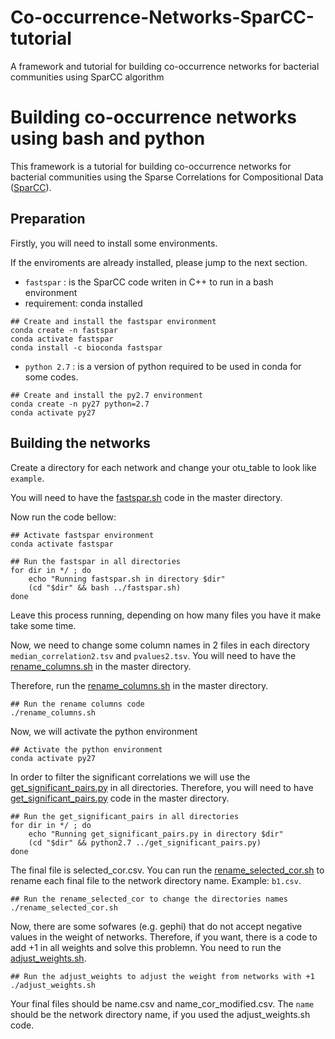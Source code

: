 <!-- README.md is generated from README.Rmd. Please edit that file -->
<!-- badges: start -->

# Co-occurrence-Networks-SparCC-tutorial
A framework and tutorial for building co-occurrence networks for bacterial communities using SparCC algorithm

# Building co-occurrence networks using bash and python

This framework is a tutorial for building co-occurrence networks for bacterial communities using the Sparse Correlations for Compositional Data ([SparCC](https://doi.org/10.1371/journal.pcbi.1002687)).

## Preparation

Firstly, you will need to install some environments.

If the enviroments are already installed, please jump to the next section.

-   `fastspar` : is the SparCC code writen in C++ to run in a bash environment
-   requirement: conda installed

<!-- -->
    ## Create and install the fastspar environment 
    conda create -n fastspar
    conda activate fastspar
    conda install -c bioconda fastspar

-   `python 2.7` : is a version of python required to be used in conda for some codes.

<!-- -->
    ## Create and install the py2.7 environment 
    conda create -n py27 python=2.7
    conda activate py27

## Building the networks

Create a directory for each network and change your otu_table to look like `example`.

You will need to have the [fastspar.sh](https://github.com/DpennaS/Co-occurrence-Networks-SparCC-tutorial/blob/main/docs/fastspar.sh) code in the master directory.

Now run the code bellow:

<!-- -->
    ## Activate fastspar environment
    conda activate fastspar

<!-- -->
    ## Run the fastspar in all directories
    for dir in */ ; do
        echo "Running fastspar.sh in directory $dir"
        (cd "$dir" && bash ../fastspar.sh)
    done

Leave this process running, depending on how many files you have it make take some time.

Now, we need to change some column names in 2 files in each directory `median_correlation2.tsv` and `pvalues2.tsv`. You will need to have the [rename_columns.sh](https://github.com/DpennaS/Co-occurrence-Networks-SparCC-tutorial/blob/main/docs/rename_columns.sh) in the master directory.

Therefore, run the [rename_columns.sh](https://github.com/DpennaS/Co-occurrence-Networks-SparCC-tutorial/blob/main/docs/rename_columns.sh) in the master directory.

<!-- -->
    ## Run the rename columns code
    ./rename_columns.sh

Now, we will activate the python environment

<!-- --> 
    ## Activate the python environment
    conda activate py27

In order to filter the significant correlations we will use the [get_significant_pairs.py](https://github.com/DpennaS/Co-occurrence-Networks-SparCC-tutorial/blob/main/docs/get_significant_pairs.py) in all directories. Therefore, you will need to have [get_significant_pairs.py](https://github.com/DpennaS/Co-occurrence-Networks-SparCC-tutorial/blob/main/docs/get_significant_pairs.py) code in the master directory.

<!-- -->
    ## Run the get_significant_pairs in all directories
    for dir in */ ; do
        echo "Running get_significant_pairs.py in directory $dir"
        (cd "$dir" && python2.7 ../get_significant_pairs.py)
    done

The final file is selected_cor.csv. You can run the [rename_selected_cor.sh](https://github.com/DpennaS/Co-occurrence-Networks-SparCC-tutorial/blob/main/docs/rename_selected_cor.sh) to rename each final file to the network directory name. Example: `b1.csv`.

<!-- -->
    ## Run the rename_selected_cor to change the directories names
    ./rename_selected_cor.sh

Now, there are some sofwares (e.g. gephi) that do not accept negative values in the weight of networks. Therefore, if you want, there is a code to add +1 in all weights and solve this problemn. You need to run the [adjust_weights.sh](https://github.com/DpennaS/Co-occurrence-Networks-SparCC-tutorial/blob/main/docs/adjust_weights.sh).

<!-- -->
    ## Run the adjust_weights to adjust the weight from networks with +1
    ./adjust_weights.sh

Your final files should be name.csv and name_cor_modified.csv. The `name` should be the network directory name, if you used the adjust_weights.sh code.

